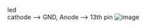 
led  
cathode --> GND, Anode --> 13th pin
![image](https://github.com/tej-mahender/IoT/assets/148678239/6df9674b-5afc-41de-9614-fcecc0f20810)
